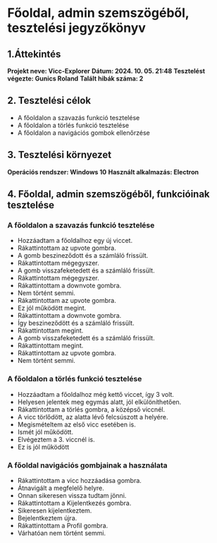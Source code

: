 # Főoldal, admin szemszögéből, tesztelési jegyzőkönyv
## 1.Áttekintés
**Projekt neve: Vicc-Explorer**
**Dátum: 2024. 10. 05. 21:48**
**Tesztelést végezte: Gunics Roland**
**Talált hibák száma: 2**

## 2. Tesztelési célok
- A főoldalon a szavazás funkció tesztelése
- A főoldalon a törlés funkció tesztelése
- A főoldalon a navigációs gombok ellenőrzése

## 3. Tesztelési környezet
**Operációs rendszer: Windows 10**
**Használt alkalmazás: Electron**

## 4. Főoldal, admin szemszögéből, funkcióinak tesztelése

### A főoldalon a szavazás funkció tesztelése
+ Hozzáadtam a főoldalhoz egy új viccet.
+ Rákattintottam az upvote gombra.
+ A gomb beszineződott és a számláló frissült.
+ Rákattintottam mégegyszer.
+ A gomb visszafeketedett és a számláló frissült.
+ Rákattintottam mégegyszer.
+ Rákattintottam a downvote gombra.
+ Nem történt semmi.
+ Rákattintottam az upvote gombra.
+ Ez jól működött megint.
+ Rákattintottam a downvote gombra.
+ Így beszineződött és a számláló frissült.
+ Rákattintottam megint.
+ A gomb visszafeketedett és a számláló frissült.
+ Rákattintottam megint.
+ Rákattintottam az upvote gombra.
+ Nem történt semmi.

### A főoldalon a törlés funkció tesztelése
+ Hozzáadtam a főoldalhoz még kettő viccet, így 3 volt.
+ Helyesen jelentek meg egymás alatt, jól elkülöníthetően.
+ Rákattintottam a törlés gombra, a középső viccnél.
+ A vicc törlődött, az alatta lévő felcsúszott a helyére.
+ Megismételtem az első vicc esetében is.
+ Ismét jól működött.
+ Elvégeztem a 3. viccnél is.
+ Ez is jól működött

### A főoldal navigációs gombjainak a használata
+ Rákattintottam a vicc hozzáadása gombra.
+ Átnavigált a megfelelő helyre.
+ Onnan sikeresen vissza tudtam jönni.
+ Rákattintottam a Kijelentkezés gombra.
+ Sikeresen kijelentkeztem.
+ Bejelentkeztem újra.
+ Rákattintottam a Profil gombra.
+ Várhatóan nem történt semmi.